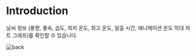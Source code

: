 # Introduction

날씨 정보 (풍향, 풍속, 습도, 최저 온도, 최고 온도, 일출 시간, 애니메이션 온도 막대 차트 그래프)를 확인할 수 있습니다.

![back](https://user-images.githubusercontent.com/13586185/169680914-72cf246c-e00c-4c33-8c31-00228a08313a.gif)
